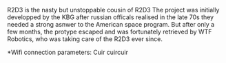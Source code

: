 R2D3 is the nasty but unstoppable cousin of R2D3
The project was initially developped by the KBG after russian officals realised in the late 70s they needed a strong asnwer to the American space program.
But after only a few months, the protype escaped and was fortunately retrieved by WTF Robotics, who was taking care of the R2D3 ever since.






*Wifi connection parameters:
Cuir
cuircuir
